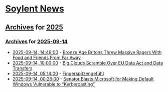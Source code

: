 # [Soylent News](../../../README.md)

## [Archives](../../index.md) for [2025](../index.md)

### [Archives](../../index.md) for [2025-09-14](index.md)

* [2025-09-14, 14:49:00](https://soylentnews.org/article.pl?sid=25/09/13/1842215&from=rss) - [Bronze Age Britons Threw Massive Ragers With Food and Friends From Far Away](https://soylentnews.org/article.pl?sid=25/09/13/1842215&from=rss)
* [2025-09-14, 10:00:00](https://soylentnews.org/article.pl?sid=25/09/13/1342246&from=rss) - [Big Clouds Scramble Over EU Data Act and Data Transfers](https://soylentnews.org/article.pl?sid=25/09/13/1342246&from=rss)
* [2025-09-14, 05:14:00](https://soylentnews.org/article.pl?sid=25/09/13/1330226&from=rss) - [Fingerspitzengefühl](https://soylentnews.org/article.pl?sid=25/09/13/1330226&from=rss)
* [2025-09-14, 00:26:00](https://soylentnews.org/article.pl?sid=25/09/13/135241&from=rss) - [Senator Blasts Microsoft for Making Default Windows Vulnerable to “Kerberoasting”](https://soylentnews.org/article.pl?sid=25/09/13/135241&from=rss)
